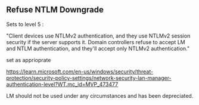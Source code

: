 ## Refuse NTLM Downgrade

Sets to level 5 :

"Client devices use NTLMv2 authentication, and they use NTLMv2 session security if the server supports it. Domain controllers refuse to accept LM and NTLM authentication, and they'll accept only NTLMv2 authentication."  

set as apprioprate  

https://learn.microsoft.com/en-us/windows/security/threat-protection/security-policy-settings/network-security-lan-manager-authentication-level?WT.mc_id=MVP_473477


LM should not be used under any circumstances and has been depreciated.  
